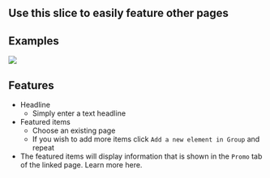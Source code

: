 ## Use this slice to easily feature other pages

## Examples
![](https://drive.google.com/uc?id=1RI3P6eXPWCYfVA5PfgT7m-8GO8mDJtpt)

## Features
- Headline
    - Simply enter a text headline
- Featured items
    - Choose an existing page
    - If you wish to add more items click `Add a new element in Group` and repeat
- The featured items will display information that is shown in the `Promo` tab of the linked page. Learn more here.